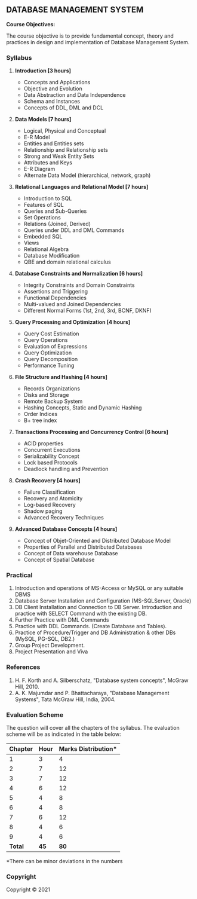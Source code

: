## DATABASE MANAGEMENT SYSTEM

**Course Objectives:**

The course objective is to provide fundamental concept, theory and practices in design and implementation of Database Management System.

### Syllabus

1. **Introduction [3 hours]**
    * Concepts and Applications
    * Objective and Evolution
    * Data Abstraction and Data Independence
    * Schema and Instances
    * Concepts of DDL, DML and DCL

2. **Data Models [7 hours]**
    * Logical, Physical and Conceptual
    * E-R Model
    * Entities and Entities sets
    * Relationship and Relationship sets
    * Strong and Weak Entity Sets
    * Attributes and Keys
    * E-R Diagram
    * Alternate Data Model (hierarchical, network, graph)

3. **Relational Languages and Relational Model [7 hours]**
    * Introduction to SQL
    * Features of SQL
    * Queries and Sub-Queries
    * Set Operations
    * Relations (Joined, Derived)
    * Queries under DDL and DML Commands
    * Embedded SQL
    * Views
    * Relational Algebra
    * Database Modification
    * QBE and domain relational calculus

4. **Database Constraints and Normalization [6 hours]**
    * Integrity Constraints and Domain Constraints
    * Assertions and Triggering
    * Functional Dependencies
    * Multi-valued and Joined Dependencies
    * Different Normal Forms (1st, 2nd, 3rd, BCNF, DKNF)

5. **Query Processing and Optimization [4 hours]**
    * Query Cost Estimation
    * Query Operations
    * Evaluation of Expressions
    * Query Optimization
    * Query Decomposition
    * Performance Tuning

6. **File Structure and Hashing [4 hours]**
    * Records Organizations
    * Disks and Storage
    * Remote Backup System
    * Hashing Concepts, Static and Dynamic Hashing
    * Order Indices
    * B+ tree index

7. **Transactions Processing and Concurrency Control [6 hours]**
    * ACID properties
    * Concurrent Executions
    * Serializability Concept
    * Lock based Protocols
    * Deadlock handling and Prevention

8. **Crash Recovery [4 hours]**
    * Failure Classification
    * Recovery and Atomicity
    * Log-based Recovery
    * Shadow paging
    * Advanced Recovery Techniques

9. **Advanced Database Concepts [4 hours]**
    * Concept of Objet-Oriented and Distributed Database Model
    * Properties of Parallel and Distributed Databases
    * Concept of Data warehouse Database
    * Concept of Spatial Database

### Practical

1. Introduction and operations of MS-Access or MySQL or any suitable DBMS
2. Database Server Installation and Configuration (MS-SQLServer, Oracle)
3. DB Client Installation and Connection to DB Server. Introduction and practice with SELECT Command with the existing DB.
4. Further Practice with DML Commands
5. Practice with DDL Commands. (Create Database and Tables).
6. Practice of Procedure/Trigger and DB Administration & other DBs (MySQL, PG-SQL, DB2.)
7. Group Project Development.
8. Project Presentation and Viva

### References

1. H. F. Korth and A. Silberschatz, "Database system concepts", McGraw Hill, 2010.
2. A. K. Majumdar and P. Bhattacharaya, "Database Management Systems", Tata McGraw Hill, India, 2004.

### Evaluation Scheme

The question will cover all the chapters of the syllabus. The evaluation scheme will be as indicated in the table below:

| Chapter | Hour | Marks Distribution* |
|---|---|---|
| 1 | 3 | 4 |
| 2 | 7 | 12 |
| 3 | 7 | 12 |
| 4 | 6 | 12 |
| 5 | 4 | 8 |
| 6 | 4 | 8 |
| 7 | 6 | 12 |
| 8 | 4 | 6 |
| 9 | 4 | 6 |
| **Total** | **45** | **80** |

*There can be minor deviations in the numbers

### Copyright

Copyright &copy; 2021